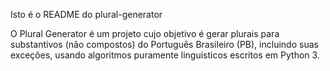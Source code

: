 Isto é o README do plural-generator

O Plural Generator é um projeto cujo objetivo é gerar plurais para substantivos (não compostos) do Português Brasileiro (PB), incluindo suas exceções, usando algoritmos puramente linguísticos escritos em Python 3.
